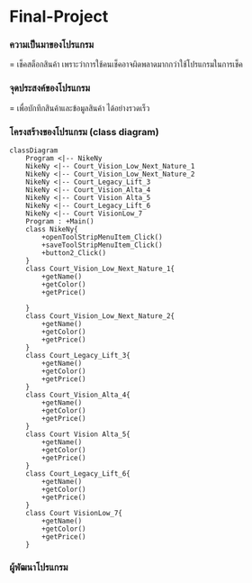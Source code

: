 # Final-Project
### ความเป็นมาของโปรแกรม
= เช็คสต็อกสินค้า เพราะว่าการใช้คนเช็คอาจผิดพลาดมากกว่าใช้โปรแกรมในการเช็ค
### จุดประสงค์ของโปรแกรม
= เพื่อบักทึกสินค้าและข้อมูลสินค้า ได้อย่างรวดเร็ว
### โครงสร้างของโปรแกรม (class diagram)

```mermaid
classDiagram
    Program <|-- NikeNy
    NikeNy <|-- Court_Vision_Low_Next_Nature_1
    NikeNy <|-- Court_Vision_Low_Next_Nature_2
    NikeNy <|-- Court_Legacy_Lift_3
    NikeNy <|-- Court_Vision_Alta_4
    NikeNy <|-- Court Vision Alta_5
    NikeNy <|-- Court_Legacy_Lift_6
    NikeNy <|-- Court VisionLow_7
    Program : +Main()
    class NikeNy{
        +openToolStripMenuItem_Click()
        +saveToolStripMenuItem_Click()
        +button2_Click()
    }
    class Court_Vision_Low_Next_Nature_1{
        +getName()
        +getColor()
        +getPrice()
        
    }
    class Court_Vision_Low_Next_Nature_2{
        +getName()
        +getColor()
        +getPrice()
    }
    class Court_Legacy_Lift_3{
        +getName()
        +getColor()
        +getPrice()    
    }
    class Court_Vision_Alta_4{
        +getName()
        +getColor()
        +getPrice()
    }
    class Court Vision Alta_5{
        +getName()
        +getColor()
        +getPrice()
    }
    class Court_Legacy_Lift_6{
        +getName()
        +getColor()
        +getPrice()
    }
    class Court VisionLow_7{
        +getName()
        +getColor()
        +getPrice()
    }
```
### ผู้พัฒนาโปรแกรม
